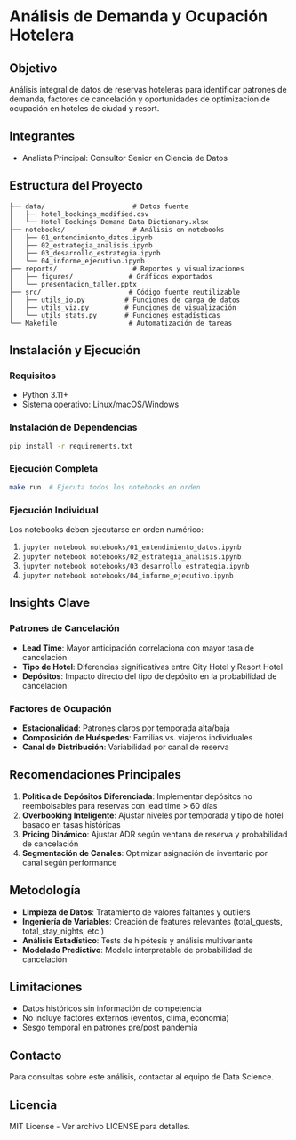 # Análisis de Demanda y Ocupación Hotelera

## Objetivo
Análisis integral de datos de reservas hoteleras para identificar patrones de demanda, factores de cancelación y oportunidades de optimización de ocupación en hoteles de ciudad y resort.

## Integrantes
- Analista Principal: Consultor Senior en Ciencia de Datos

## Estructura del Proyecto

```
├── data/                      # Datos fuente
│   ├── hotel_bookings_modified.csv
│   └── Hotel Bookings Demand Data Dictionary.xlsx
├── notebooks/                 # Análisis en notebooks
│   ├── 01_entendimiento_datos.ipynb
│   ├── 02_estrategia_analisis.ipynb
│   ├── 03_desarrollo_estrategia.ipynb
│   └── 04_informe_ejecutivo.ipynb
├── reports/                   # Reportes y visualizaciones
│   ├── figures/              # Gráficos exportados
│   └── presentacion_taller.pptx
├── src/                      # Código fuente reutilizable
│   ├── utils_io.py          # Funciones de carga de datos
│   ├── utils_viz.py         # Funciones de visualización
│   └── utils_stats.py       # Funciones estadísticas
└── Makefile                  # Automatización de tareas
```

## Instalación y Ejecución

### Requisitos
- Python 3.11+
- Sistema operativo: Linux/macOS/Windows

### Instalación de Dependencias
```bash
pip install -r requirements.txt
```

### Ejecución Completa
```bash
make run  # Ejecuta todos los notebooks en orden
```

### Ejecución Individual
Los notebooks deben ejecutarse en orden numérico:
1. `jupyter notebook notebooks/01_entendimiento_datos.ipynb`
2. `jupyter notebook notebooks/02_estrategia_analisis.ipynb`
3. `jupyter notebook notebooks/03_desarrollo_estrategia.ipynb`
4. `jupyter notebook notebooks/04_informe_ejecutivo.ipynb`

## Insights Clave

### Patrones de Cancelación
- **Lead Time**: Mayor anticipación correlaciona con mayor tasa de cancelación
- **Tipo de Hotel**: Diferencias significativas entre City Hotel y Resort Hotel
- **Depósitos**: Impacto directo del tipo de depósito en la probabilidad de cancelación

### Factores de Ocupación
- **Estacionalidad**: Patrones claros por temporada alta/baja
- **Composición de Huéspedes**: Familias vs. viajeros individuales
- **Canal de Distribución**: Variabilidad por canal de reserva

## Recomendaciones Principales

1. **Política de Depósitos Diferenciada**: Implementar depósitos no reembolsables para reservas con lead time > 60 días
2. **Overbooking Inteligente**: Ajustar niveles por temporada y tipo de hotel basado en tasas históricas
3. **Pricing Dinámico**: Ajustar ADR según ventana de reserva y probabilidad de cancelación
4. **Segmentación de Canales**: Optimizar asignación de inventario por canal según performance

## Metodología

- **Limpieza de Datos**: Tratamiento de valores faltantes y outliers
- **Ingeniería de Variables**: Creación de features relevantes (total_guests, total_stay_nights, etc.)
- **Análisis Estadístico**: Tests de hipótesis y análisis multivariante
- **Modelado Predictivo**: Modelo interpretable de probabilidad de cancelación

## Limitaciones

- Datos históricos sin información de competencia
- No incluye factores externos (eventos, clima, economía)
- Sesgo temporal en patrones pre/post pandemia

## Contacto

Para consultas sobre este análisis, contactar al equipo de Data Science.

## Licencia

MIT License - Ver archivo LICENSE para detalles.